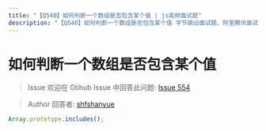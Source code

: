 ```yaml
---
title: "【Q540】如何判断一个数组是否包含某个值 | js高频面试题"
description: "【Q540】如何判断一个数组是否包含某个值 字节跳动面试题、阿里腾讯面试题、美团小米面试题。"
---
```


# 如何判断一个数组是否包含某个值

> Issue
> 欢迎在 Gtihub Issue 中回答此问题: [Issue 554](https://github.com/shfshanyue/Daily-Question/issues/554)

> Author
> 回答者: [shfshanyue](https://github.com/shfshanyue)

```js
Array.prototype.includes();
```
